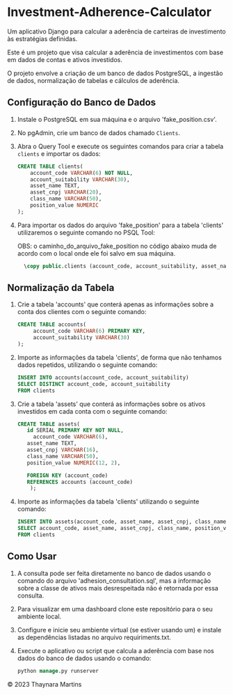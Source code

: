 # Investment-Adherence-Calculator

Um aplicativo Django para calcular a aderência de carteiras de investimento às estratégias definidas.

Este é um projeto que visa calcular a aderência de investimentos com base em dados de contas e ativos investidos. 

O projeto envolve a criação de um banco de dados PostgreSQL, a ingestão de dados, normalização de tabelas e cálculos de aderência.

## Configuração do Banco de Dados

1. Instale o PostgreSQL em sua máquina e o arquivo 'fake_position.csv'.

2. No pgAdmin, crie um banco de dados chamado `Clients`.

3. Abra o Query Tool e execute os seguintes comandos para criar a tabela `clients` e importar os dados:

    ```sql
    CREATE TABLE clients(
        account_code VARCHAR(6) NOT NULL,
        account_suitability VARCHAR(30),
        asset_name TEXT,
        asset_cnpj VARCHAR(20),
        class_name VARCHAR(50),
        position_value NUMERIC
    );

4. Para importar os dados do arquivo 'fake_position' para a tabela 'clients' utilizaremos o seguinte comando no PSQL Tool:

   OBS: o caminho_do_arquivo_fake_position no código abaixo muda de acordo com o local onde ele foi salvo em sua máquina.

   ```sql
     \copy public.clients (account_code, account_suitability, asset_name, asset_cnpj, class_name, position_value) FROM 'caminho_do_arquivo_fake_position.csv' DELIMITER ',' CSV HEADER ENCODING 'UTF8' ESCAPE ''''

## Normalização da Tabela

1. Crie a tabela 'accounts' que conterá apenas as informações sobre a conta dos clientes com o seguinte comando:

     ```sql
     CREATE TABLE accounts(
	      account_code VARCHAR(6) PRIMARY KEY,
	      account_suitability VARCHAR(30)
     );

2. Importe as informações da tabela 'clients', de forma que não tenhamos dados repetidos, utilizando o seguinte comando:

     ```sql
     INSERT INTO accounts(account_code, account_suitability)
     SELECT DISTINCT account_code, account_suitability
     FROM clients

3. Crie a tabela 'assets' que conterá as informações sobre os ativos investidos em cada conta com o seguinte comando:

    ```sql
    CREATE TABLE assets(
       id SERIAL PRIMARY KEY NOT NULL,
	     account_code VARCHAR(6),
       asset_name TEXT,
       asset_cnpj VARCHAR(16),
       class_name VARCHAR(50),
       position_value NUMERIC(12, 2),

       FOREIGN KEY (account_code)
       REFERENCES accounts (account_code)
        );

4. Importe as informações da tabela 'clients' utilizando o seguinte comando:

     ```sql
     INSERT INTO assets(account_code, asset_name, asset_cnpj, class_name, position_value)
     SELECT account_code, asset_name, asset_cnpj, class_name, position_value
     FROM clients

## Como Usar

1. A consulta pode ser feita diretamente no banco de dados usando o comando do arquivo 'adhesion_consultation.sql', mas a informação sobre a classe de ativos mais desrespeitada não é retornada por essa consulta.

2. Para visualizar em uma dashboard clone este repositório para o seu ambiente local.

3. Configure e inicie seu ambiente virtual (se estiver usando um) e instale as dependências listadas no arquivo requiriments.txt.

5. Execute o aplicativo ou script que calcula a aderência com base nos dados do banco de dados usando o comando:
   ```sql
   python manage.py runserver

© 2023 Thaynara Martins
